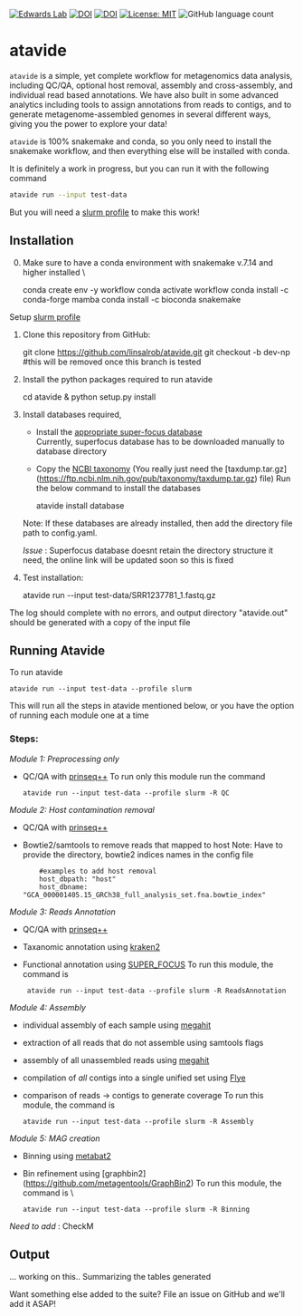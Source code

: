 [![Edwards Lab](https://img.shields.io/badge/Bioinformatics-EdwardsLab-03A9F4)](https://edwards.flinders.edu.au)
[![DOI](https://www.zenodo.org/badge/403921714.svg)](https://www.zenodo.org/badge/latestdoi/403921714)
[![DOI](https://img.shields.io/badge/DOI-WorkflowHub-yellowgreen)](https://doi.org/10.48546/WORKFLOWHUB.WORKFLOW.241.1)
[![License: MIT](https://img.shields.io/badge/License-MIT-yellow.svg)](https://opensource.org/licenses/MIT)
![GitHub language count](https://img.shields.io/github/languages/count/linsalrob/atavide)


# atavide

`atavide` is a simple, yet complete workflow for metagenomics data analysis, including QC/QA, optional host removal, assembly and cross-assembly, and individual read based annotations. We have also built in some advanced analytics including tools to assign annotations from reads to contigs, and to generate metagenome-assembled genomes in several different ways, giving you the power to explore your data!

`atavide` is 100% snakemake and conda, so you only need to install the snakemake workflow, and then everything else will be installed with conda.


It is definitely a work in progress, but you can run it with the following command 

```bash
atavide run --input test-data
```

But you will need a [slurm profile](https://fame.flinders.edu.au/blog/2021/08/02/snakemake-profiles-updated) to make this work!


## Installation 

0. Make sure to have a conda environment with snakemake v.7.14 and higher installed \
        
    conda create env -y workflow
    conda activate workflow
    conda install -c conda-forge mamba
    conda install -c bioconda snakemake
 
 Setup [slurm profile](https://fame.flinders.edu.au/blog/2021/08/02/snakemake-profiles-updated)

1. Clone this repository from GitHub:

    git clone https://github.com/linsalrob/atavide.git
    git checkout -b dev-np #this will be removed once this branch is tested
    
2. Install the python packages required to run atavide

    cd atavide & python setup.py install
   

3. Install databases required,
    - Install the [appropriate super-focus database](https://cloudstor.aarnet.edu.au/plus/s/bjYDqqDXK5u7JiF) \
        Currently, superfocus database has to be downloaded manually to database directory
    - Copy the [NCBI taxonomy](https://ftp.ncbi.nlm.nih.gov/pub/taxonomy/) (You really just need the [taxdump.tar.gz]   (https://ftp.ncbi.nlm.nih.gov/pub/taxonomy/taxdump.tar.gz) file)
    Run the below command to install the databases
    
        atavide install database
        
    Note: If these databases are already installed, then add the directory file path to config.yaml.

    _Issue_ : Superfocus database doesnt retain the directory structure it need, the online link will be updated soon so this is fixed 

4. Test installation: 

    atavide run --input test-data/SRR1237781_1.fastq.gz
    
  The log should complete with no errors, and output directory "atavide.out" should be generated with a copy of the input file
  

## Running Atavide
    
  To run atavide

    atavide run --input test-data --profile slurm
  
  This will run all the steps in atavide mentioned below, or you have the option of running each module one at a time

  ### Steps:
  *Module 1: Preprocessing only* 

  - QC/QA with [prinseq++](https://github.com/Adrian-Cantu/PRINSEQ-plus-plus)
    To run only this module run the command
    
        atavide run --input test-data --profile slurm -R QC

  *Module 2: Host contamination removal* 

  - QC/QA with [prinseq++](https://github.com/Adrian-Cantu/PRINSEQ-plus-plus)
  - Bowtie2/samtools to remove reads that mapped to host
    Note: Have to provide the directory, bowtie2 indices names in the config file

            #examples to add host removal 
            host_dbpath: "host"
            host_dbname: "GCA_000001405.15_GRCh38_full_analysis_set.fna.bowtie_index"

  *Module 3: Reads Annotation*

  - QC/QA with [prinseq++](https://github.com/Adrian-Cantu/PRINSEQ-plus-plus)
  - Taxanomic annotation using [kraken2](https://github.com/DerrickWood/kraken2)
  - Functional annotation using [SUPER_FOCUS](https://github.com/metageni/SUPER-FOCUS)
  To run this module, the command is 

         atavide run --input test-data --profile slurm -R ReadsAnnotation

  *Module 4: Assembly*

  - individual assembly of each sample using [megahit](https://github.com/voutcn/megahit)
  - extraction of all reads that do not assemble using samtools flags
  - assembly of all unassembled reads using [megahit](https://github.com/voutcn/megahit)
  - compilation of _all_ contigs into a single unified set using [Flye](https://github.com/fenderglass/Flye)
  - comparison of reads -> contigs to generate coverage
  To run this module, the command is 

        atavide run --input test-data --profile slurm -R Assembly

  *Module 5: MAG creation* 
  - Binning using [metabat2](https://bitbucket.org/berkeleylab/metabat/src/master/)
  - Bin refinement using [graphbin2] (https://github.com/metagentools/GraphBin2)
  To run this module, the command is \

        atavide run --input test-data --profile slurm -R Binning

  _Need to add_ : CheckM 

## Output 
... working on this.. Summarizing the tables generated


Want something else added to the suite? File an issue on GitHub and we'll add it ASAP!


